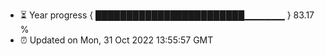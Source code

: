 - ⏳ Year progress { ████████████████████████▁▁▁▁▁▁ } 83.17 %
- ⏰ Updated on Mon, 31 Oct 2022 13:55:57 GMT

